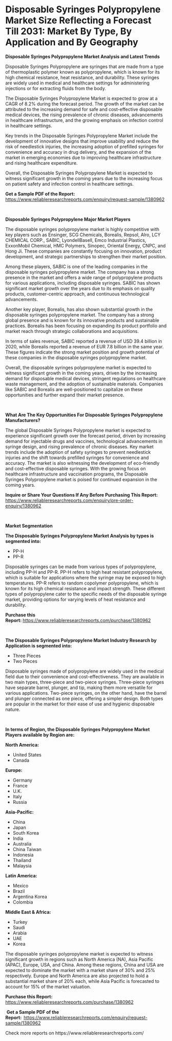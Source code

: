 <p><h1>Disposable Syringes Polypropylene Market Size Reflecting a Forecast Till 2031: Market By Type, By Application and By Geography</h1></p><p><strong>Disposable Syringes Polypropylene Market Analysis and Latest Trends</strong></p>
<p><p>Disposable Syringes Polypropylene are syringes that are made from a type of thermoplastic polymer known as polypropylene, which is known for its high chemical resistance, heat resistance, and durability. These syringes are widely used in medical and healthcare settings for administering injections or for extracting fluids from the body.</p><p>The Disposable Syringes Polypropylene Market is expected to grow at a CAGR of 8.2% during the forecast period. The growth of the market can be attributed to the increasing demand for safe and cost-effective disposable medical devices, the rising prevalence of chronic diseases, advancements in healthcare infrastructure, and the growing emphasis on infection control in healthcare settings.</p><p>Key trends in the Disposable Syringes Polypropylene Market include the development of innovative designs that improve usability and reduce the risk of needlestick injuries, the increasing adoption of prefilled syringes for convenience and accuracy in drug delivery, and the expansion of the market in emerging economies due to improving healthcare infrastructure and rising healthcare expenditure.</p><p>Overall, the Disposable Syringes Polypropylene Market is expected to witness significant growth in the coming years due to the increasing focus on patient safety and infection control in healthcare settings.</p></p>
<p><strong>Get a Sample PDF of the Report:&nbsp;</strong> <a href="https://www.reliableresearchreports.com/enquiry/request-sample/1380962">https://www.reliableresearchreports.com/enquiry/request-sample/1380962</a></p>
<p>&nbsp;</p>
<p><strong>Disposable Syringes Polypropylene Major Market Players</strong></p>
<p><p>The disposable syringes polypropylene market is highly competitive with key players such as Ensinger, SCG Chemicals, Borealis, Repsol, Alro, LCY CHEMICAL CORP., SABIC, LyondellBasell, Emco Industrial Plastics, ExxonMobil Chemical, HMC Polymers, Sinopec, Oriental Energy, CNPC, and Hong Ji. These companies are constantly focusing on innovation, product development, and strategic partnerships to strengthen their market position.</p><p>Among these players, SABIC is one of the leading companies in the disposable syringes polypropylene market. The company has a strong presence in the market and offers a wide range of polypropylene products for various applications, including disposable syringes. SABIC has shown significant market growth over the years due to its emphasis on quality products, customer-centric approach, and continuous technological advancements.</p><p>Another key player, Borealis, has also shown substantial growth in the disposable syringes polypropylene market. The company has a strong global presence and is known for its innovative products and sustainable practices. Borealis has been focusing on expanding its product portfolio and market reach through strategic collaborations and acquisitions.</p><p>In terms of sales revenue, SABIC reported a revenue of USD 39.4 billion in 2020, while Borealis reported a revenue of EUR 7.8 billion in the same year. These figures indicate the strong market position and growth potential of these companies in the disposable syringes polypropylene market.</p><p>Overall, the disposable syringes polypropylene market is expected to witness significant growth in the coming years, driven by the increasing demand for disposable medical devices, stringent regulations on healthcare waste management, and the adoption of sustainable materials. Companies like SABIC and Borealis are well-positioned to capitalize on these opportunities and further expand their market presence.</p></p>
<p>&nbsp;</p>
<p><strong>What Are The Key Opportunities For Disposable Syringes Polypropylene Manufacturers?</strong></p>
<p><p>The global Disposable Syringes Polypropylene market is expected to experience significant growth over the forecast period, driven by increasing demand for injectable drugs and vaccines, technological advancements in syringe design, and rising prevalence of chronic diseases. Key market trends include the adoption of safety syringes to prevent needlestick injuries and the shift towards prefilled syringes for convenience and accuracy. The market is also witnessing the development of eco-friendly and cost-effective disposable syringes. With the growing focus on healthcare infrastructure and vaccination programs, the Disposable Syringes Polypropylene market is poised for continued expansion in the coming years.</p></p>
<p><strong>Inquire or Share Your Questions If Any Before Purchasing This Report:</strong> <a href="https://www.reliableresearchreports.com/enquiry/pre-order-enquiry/1380962">https://www.reliableresearchreports.com/enquiry/pre-order-enquiry/1380962</a></p>
<p>&nbsp;</p>
<p><strong>Market Segmentation</strong></p>
<p><strong>The Disposable Syringes Polypropylene Market Analysis by types is segmented into:</strong></p>
<p><ul><li>PP-H</li><li>PP-R</li></ul></p>
<p><p>Disposable syringes can be made from various types of polypropylene, including PP-H and PP-R. PP-H refers to high heat resistant polypropylene, which is suitable for applications where the syringe may be exposed to high temperatures. PP-R refers to random copolymer polypropylene, which is known for its high chemical resistance and impact strength. These different types of polypropylene cater to the specific needs of the disposable syringe market, providing options for varying levels of heat resistance and durability.</p></p>
<p><strong>Purchase this Report:&nbsp;</strong><a href="https://www.reliableresearchreports.com/purchase/1380962">https://www.reliableresearchreports.com/purchase/1380962</a></p>
<p>&nbsp;</p>
<p><strong>The Disposable Syringes Polypropylene Market Industry Research by Application is segmented into:</strong></p>
<p><ul><li>Three Pieces</li><li>Two Pieces</li></ul></p>
<p><p>Disposable syringes made of polypropylene are widely used in the medical field due to their convenience and cost-effectiveness. They are available in two main types, three-piece and two-piece syringes. Three-piece syringes have separate barrel, plunger, and tip, making them more versatile for various applications. Two-piece syringes, on the other hand, have the barrel and plunger connected as one piece, offering a simpler design. Both types are popular in the market for their ease of use and hygienic disposable nature.</p></p>
<p>&nbsp;</p>
<p><strong>In terms of Region, the Disposable Syringes Polypropylene Market Players available by Region are:</strong></p>
<p>
    <p> <strong> North America: </strong>
        <ul>
            <li>United States</li>
            <li>Canada</li>
        </ul>
        </p> 
    <p> <strong> Europe: </strong>
        <ul>
            <li>Germany</li>
            <li>France</li>
            <li>U.K.</li>
            <li>Italy</li>
            <li>Russia</li>
        </ul>
        </p> 
    <p> <strong> Asia-Pacific: </strong>
        <ul>
            <li>China</li>
            <li>Japan</li>
            <li>South Korea</li>
            <li>India</li>
            <li>Australia</li>
            <li>China Taiwan</li>
            <li>Indonesia</li>
            <li>Thailand</li>
            <li>Malaysia</li>
        </ul>
        </p> 
    <p> <strong> Latin America: </strong>
        <ul>
            <li>Mexico</li>
            <li>Brazil</li>
            <li>Argentina Korea</li>
            <li>Colombia</li>
        </ul>
        </p> 
    <p> <strong> Middle East & Africa: </strong>
        <ul>
            <li>Turkey</li>
            <li>Saudi</li>
            <li>Arabia</li>
            <li>UAE</li>
            <li>Korea</li>
        </ul>
    </p>
    </p>
<p><p>The disposable syringes polypropylene market is expected to witness significant growth in regions such as North America (NA), Asia Pacific (APAC), Europe, USA, and China. Among these regions, China and USA are expected to dominate the market with a market share of 30% and 25% respectively. Europe and North America are also projected to hold a substantial market share of 20% each, while Asia Pacific is forecasted to account for 15% of the market valuation.</p></p>
<p><strong>Purchase this Report: </strong><a href="https://www.reliableresearchreports.com/purchase/1380962">https://www.reliableresearchreports.com/purchase/1380962</a></p>
<p>&nbsp;<strong>Get a Sample PDF of the Report:&nbsp;&nbsp;</strong><a href="https://www.reliableresearchreports.com/enquiry/request-sample/1380962">https://www.reliableresearchreports.com/enquiry/request-sample/1380962</a></p>
<p><strong></strong></p>
<p>Check more reports on https://www.reliableresearchreports.com/</p>
